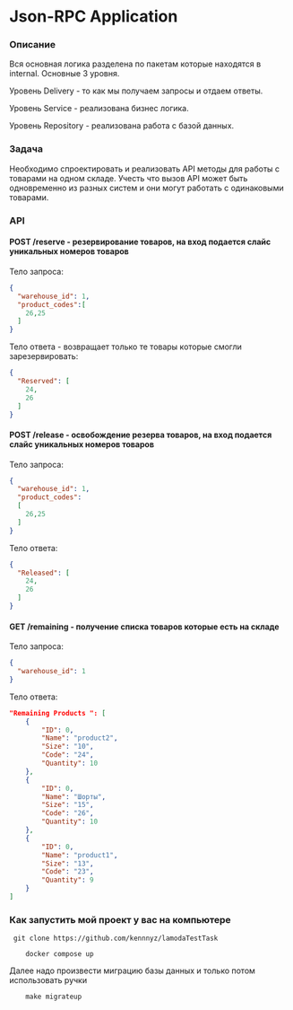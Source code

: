 # Json-RPC Application

### Описание


Вся основная логика разделена по пакетам которые находятся в internal.
Основные 3 уровня. 

Уровень Delivery - то как мы получаем запросы и отдаем ответы.

Уровень Service - реализована бизнес логика.

Уровень Repository - реализована работа с базой данных.

### Задача
Необходимо спроектировать и реализовать API методы для работы с товарами на одном складе. 
Учесть что вызов API может быть одновременно из разных систем и они могут работать с одинаковыми товарами.


### API

#### POST /reserve - резервирование товаров, на вход подается слайс уникальных номеров товаров
Тело запроса:
```json
{
  "warehouse_id": 1,
  "product_codes":[
    26,25
  ]
}
```

Тело ответа - возвращает только те товары которые смогли зарезервировать:
```json
{
  "Reserved": [
    24,
    26
  ]
}
```

#### POST /release - освобождение резерва товаров, на вход подается слайс уникальных номеров товаров
Тело запроса:
```json
{
  "warehouse_id": 1,
  "product_codes":
  [
    26,25
  ]
}
```

Тело ответа:
```json
{
  "Released": [
    24,
    26
  ]
}
```

#### GET /remaining - получение списка товаров которые есть на складе
Тело запроса:
```json
{
  "warehouse_id": 1
}
```

Тело ответа:
```json
"Remaining Products ": [
    {
        "ID": 0,
        "Name": "product2",
        "Size": "10",
        "Code": "24",
        "Quantity": 10
    },
    {
        "ID": 0,
        "Name": "Шорты",
        "Size": "15",
        "Code": "26",
        "Quantity": 10
    },
    {
        "ID": 0,
        "Name": "product1",
        "Size": "13",
        "Code": "23",
        "Quantity": 9
    }
]
```

### Как запустить мой проект у вас на компьютере

```
 git clone https://github.com/kennnyz/lamodaTestTask
```

```
    docker compose up
```

Далее надо произвести миграцию базы данных и только потом использовать ручки

```
    make migrateup
```








